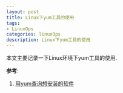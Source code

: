 ```yaml
---
layout: post
title: Linux下yum工具的使用
tags:
- LinuxOps
categories: linuxOps
description: Linux下yum工具的使用
---
```



本文主要记录一下Linux环境下yum工具的使用.

<!-- more -->








**参考**:

1. [用yum查询想安装的软件](https://www.cnblogs.com/fps2tao/p/7883782.html)

<br />
<br />
<br />


